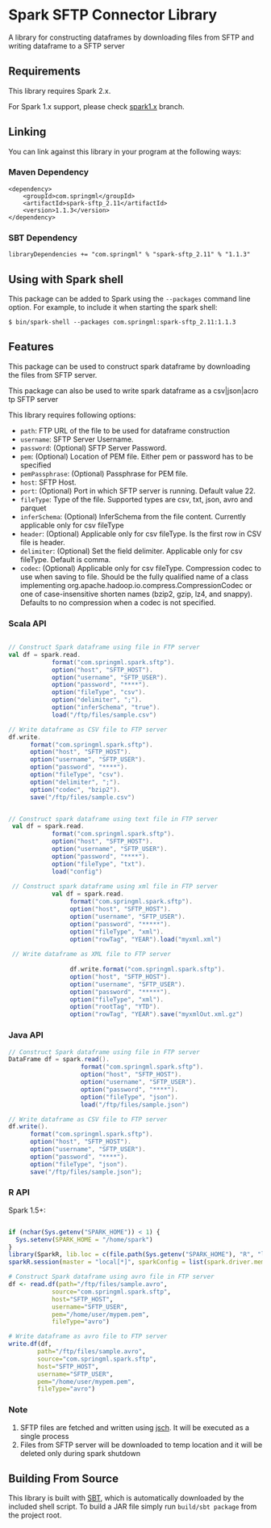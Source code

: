 # Spark SFTP Connector Library

A library for constructing dataframes by downloading files from SFTP and writing dataframe to a SFTP server

## Requirements

This library requires Spark 2.x.

For Spark 1.x support, please check [spark1.x](https://github.com/springml/spark-sftp/tree/spark1.x) branch.

## Linking
You can link against this library in your program at the following ways:

### Maven Dependency
```
<dependency>
	<groupId>com.springml</groupId>
	<artifactId>spark-sftp_2.11</artifactId>
	<version>1.1.3</version>
</dependency>

```

### SBT Dependency
```
libraryDependencies += "com.springml" % "spark-sftp_2.11" % "1.1.3"
```


## Using with Spark shell
This package can be added to Spark using the `--packages` command line option.  For example, to include it when starting the spark shell:

```
$ bin/spark-shell --packages com.springml:spark-sftp_2.11:1.1.3
```

## Features
This package can be used to construct spark dataframe by downloading the files from SFTP server.

This package can also be used to write spark dataframe as a csv|json|acro tp SFTP server

This library requires following options:
* `path`: FTP URL of the file to be used for dataframe construction
* `username`: SFTP Server Username. 
* `password`: (Optional) SFTP Server Password. 
* `pem`: (Optional) Location of PEM file. Either pem or password has to be specified
* `pemPassphrase`: (Optional) Passphrase for PEM file.
* `host`: SFTP Host.
* `port`: (Optional) Port in which SFTP server is running. Default value 22.
* `fileType`: Type of the file. Supported types are csv, txt, json, avro and parquet
* `inferSchema`: (Optional) InferSchema from the file content. Currently applicable only for csv fileType
* `header`: (Optional) Applicable only for csv fileType. Is the first row in CSV file is header. 
* `delimiter`: (Optional) Set the field delimiter. Applicable only for csv fileType. Default is comma.
* `codec`: (Optional) Applicable only for csv fileType. Compression codec to use when saving to file. Should be the fully qualified name of a class implementing org.apache.hadoop.io.compress.CompressionCodec or one of case-insensitive shorten names (bzip2, gzip, lz4, and snappy). Defaults to no compression when a codec is not specified.

### Scala API
```scala

// Construct Spark dataframe using file in FTP server
val df = spark.read.
            format("com.springml.spark.sftp").
            option("host", "SFTP_HOST").
            option("username", "SFTP_USER").
            option("password", "****").
            option("fileType", "csv").
            option("delimiter", ";").
            option("inferSchema", "true").
            load("/ftp/files/sample.csv")

// Write dataframe as CSV file to FTP server
df.write.
      format("com.springml.spark.sftp").
      option("host", "SFTP_HOST").
      option("username", "SFTP_USER").
      option("password", "****").
      option("fileType", "csv").
      option("delimiter", ";").
      option("codec", "bzip2").
      save("/ftp/files/sample.csv")


// Construct spark dataframe using text file in FTP server
 val df = spark.read.
            format("com.springml.spark.sftp").
            option("host", "SFTP_HOST").
            option("username", "SFTP_USER").
            option("password", "****").
            option("fileType", "txt").
            load("config")
            
 // Construct spark dataframe using xml file in FTP server           
            val df = spark.read.
                 format("com.springml.spark.sftp").
                 option("host", "SFTP_HOST").
                 option("username", "SFTP_USER").
                 option("password", "*****").
                 option("fileType", "xml").
                 option("rowTag", "YEAR").load("myxml.xml")
                 
 // Write dataframe as XML file to FTP server           
           
                 df.write.format("com.springml.spark.sftp").
                 option("host", "SFTP_HOST").
                 option("username", "SFTP_USER").
                 option("password", "*****").
                 option("fileType", "xml").
                 option("rootTag", "YTD").
                 option("rowTag", "YEAR").save("myxmlOut.xml.gz")

```


### Java API
```java
// Construct Spark dataframe using file in FTP server
DataFrame df = spark.read().
					format("com.springml.spark.sftp").
				    option("host", "SFTP_HOST").
				    option("username", "SFTP_USER").
				    option("password", "****").
				    option("fileType", "json").
				    load("/ftp/files/sample.json")

// Write dataframe as CSV file to FTP server
df.write().
      format("com.springml.spark.sftp").
      option("host", "SFTP_HOST").
      option("username", "SFTP_USER").
      option("password", "****").
      option("fileType", "json").
      save("/ftp/files/sample.json");
```

### R API
Spark 1.5+:
```r

if (nchar(Sys.getenv("SPARK_HOME")) < 1) {
  Sys.setenv(SPARK_HOME = "/home/spark")
}
library(SparkR, lib.loc = c(file.path(Sys.getenv("SPARK_HOME"), "R", "lib")))
sparkR.session(master = "local[*]", sparkConfig = list(spark.driver.memory = "2g"))

# Construct Spark dataframe using avro file in FTP server
df <- read.df(path="/ftp/files/sample.avro",
            source="com.springml.spark.sftp",
            host="SFTP_HOST",
            username="SFTP_USER",
            pem="/home/user/mypem.pem",
            fileType="avro")

# Write dataframe as avro file to FTP server
write.df(df,
        path="/ftp/files/sample.avro",
        source="com.springml.spark.sftp",
        host="SFTP_HOST",
        username="SFTP_USER",
        pem="/home/user/mypem.pem",
        fileType="avro")
```

### Note
1. SFTP files are fetched and written using [jsch](http://www.jcraft.com/jsch/). It will be executed as a single process
2. Files from SFTP server will be downloaded to temp location and it will be deleted only during spark shutdown


## Building From Source
This library is built with [SBT](http://www.scala-sbt.org/0.13/docs/Command-Line-Reference.html), which is automatically downloaded by the included shell script. To build a JAR file simply run `build/sbt package` from the project root.
